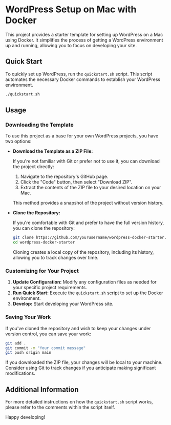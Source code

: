 # WordPress Setup on Mac with Docker

This project provides a starter template for setting up WordPress on a Mac using Docker. It simplifies the process of getting a WordPress environment up and running, allowing you to focus on developing your site.

## Quick Start

To quickly set up WordPress, run the `quickstart.sh` script. This script automates the necessary Docker commands to establish your WordPress environment.

```sh
./quickstart.sh
```


## Usage

### Downloading the Template

To use this project as a base for your own WordPress projects, you have two options:

- **Download the Template as a ZIP File:**

  If you're not familiar with Git or prefer not to use it, you can download the project directly:

  1. Navigate to the repository's GitHub page.
  2. Click the "Code" button, then select "Download ZIP".
  3. Extract the contents of the ZIP file to your desired location on your Mac.

  This method provides a snapshot of the project without version history.

- **Clone the Repository:**

  If you're comfortable with Git and prefer to have the full version history, you can clone the repository:

  ```sh
  git clone https://github.com/yourusername/wordpress-docker-starter.git
  cd wordpress-docker-starter
  ```

  Cloning creates a local copy of the repository, including its history, allowing you to track changes over time.

### Customizing for Your Project

1. **Update Configuration:** Modify any configuration files as needed for your specific project requirements.
2. **Run Quick Start:** Execute the `quickstart.sh` script to set up the Docker environment.
3. **Develop:** Start developing your WordPress site.

### Saving Your Work

If you've cloned the repository and wish to keep your changes under version control, you can save your work:

```sh
git add .
git commit -m "Your commit message"
git push origin main
```


If you downloaded the ZIP file, your changes will be local to your machine. Consider using Git to track changes if you anticipate making significant modifications.

## Additional Information

For more detailed instructions on how the `quickstart.sh` script works, please refer to the comments within the script itself.

Happy developing! 